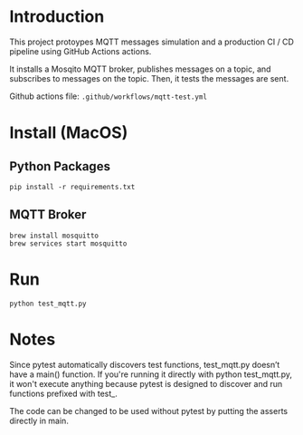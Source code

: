 # Introduction
This project protoypes MQTT messages simulation and a production CI / CD pipeline using GitHub Actions actions.

It installs a Mosqito MQTT broker, publishes messages on a topic, and subscribes to messages  on the topic. Then, it tests the messages are sent.

Github actions file: `.github/workflows/mqtt-test.yml`

# Install (MacOS)
## Python Packages
`pip install -r requirements.txt`

## MQTT Broker
```
brew install mosquitto
brew services start mosquitto
```

# Run
`python test_mqtt.py`

# Notes
Since pytest automatically discovers test functions, test_mqtt.py doesn’t have a main() function. If you're running it directly with python test_mqtt.py, it won't execute anything because pytest is designed to discover and run functions prefixed with test_.

The code can be changed to be used without pytest by putting the asserts directly in main.